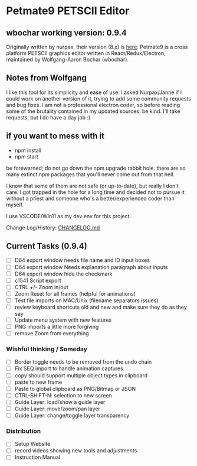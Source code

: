 # Petmate9 PETSCII Editor

## wbochar working version: 0.9.4

Originally written by nurpax, their version (8.x) is [here](https://nurpax.github.io/petmate/).
Petmate9 is a cross platform PETSCII graphics editor written in React/Redux/Electron, maintained by Wolfgang-Aaron Bochar (wbochar).

## Notes from Wolfgang

I like this tool for its simplicity and ease of use. I asked Nurpax/Janne if I could work on another version of it, trying to add some community requests and bug fixes. I am not a professional electron coder, so before reading some of the brutality contained in my updated sources: be kind. I'll take requests, but I do have a day job :)

## if you want to mess with it

- npm install
- npm start

be forewarned; do not go down the npm upgrade rabbit hole. there are so many extinct npm packages that you'll never come out from that hell.

I know that some of them are not safe (or up-to-date), but really I don't care. I got trapped in the hole for a long time and decided not to pursue it without a priest and someone who's a better/experienced coder than myself.

I use VSCODE/Win11 as my dev env for this project.

Change Log/History: [CHANGELOG.md](https://github.com/wbochar/petmate9/blob/main/CHANGELOG.md)

## Current Tasks (0.9.4)

- [ ] D64 export window needs file name and ID input boxes
- [ ] D64 export window Needs explanation paragraph about inputs
- [ ] D64 export window hide the checkmark
- [ ] c1541 Script export
- [ ] CTRL +/- Zoom in/out
- [ ] Zoom Reset for all frames (helpful for animations)
- [ ] Test file imports on MAC/Unix (filename separators issues)
- [ ] review keyboard shortcuts old and new and make sure they do as they say
- [ ] Update menu system with new features
- [ ] PNG imports a little more forgiving
- [ ] remove Zoom from everything

### Wishful thinking / Someday

- [ ] Border toggle needs to be removed from the undo chain
- [ ] Fix SEQ import to handle animation captures.
- [ ] copy should support multiple object types in clipboard
- [ ] paste to new frame
- [ ] Paste to global clipboard as PNG/Bitmap or JSON
- [ ] CTRL-SHIFT-N: selection to new screen
- [ ] Guide Layer: load/show a guide layer
- [ ] Guide Layer: move/zoom/pan layer
- [ ] Guide Layer: change/toggle layer transparency

### Distribution

- [ ] Setup Website
- [ ] record videos showing new tools and adjustments
- [ ] Instruction Manual
